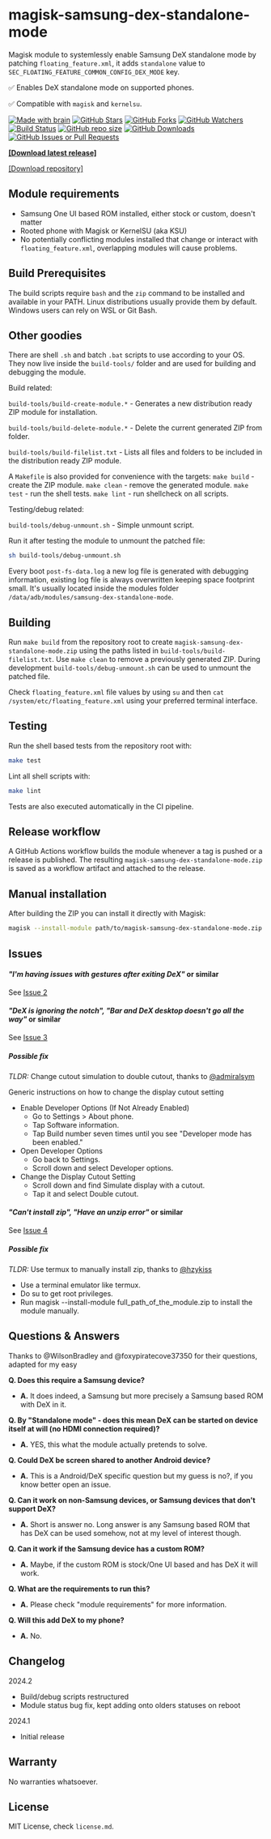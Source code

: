 # magisk-samsung-dex-standalone-mode

Magisk module to systemlessly enable Samsung DeX standalone mode by patching `floating_feature.xml`, it adds `standalone` value to `SEC_FLOATING_FEATURE_COMMON_CONFIG_DEX_MODE` key.

✅ Enables DeX standalone mode on supported phones.

✅ Compatible with `magisk` and `kernelsu`.

[![Made with brain](https://img.shields.io/badge/Made%20with-brain%E2%84%A2-orange.svg?style=flat-square)](https://www.youtube.com/watch?v=dQw4w9WgXcQ)
[![GitHub Stars](https://img.shields.io/github/stars/supermarsx/magisk-samsung-dex-standalone-mode?style=flat-square&label=Stars)](#)
[![GitHub Forks](https://img.shields.io/github/forks/supermarsx/magisk-samsung-dex-standalone-mode?style=flat-square&label=Forks)](#)
[![GitHub Watchers](https://img.shields.io/github/watchers/supermarsx/magisk-samsung-dex-standalone-mode?style=flat-square&label=Watchers)](#)
[![Build Status](https://github.com/supermarsx/magisk-samsung-dex-standalone-mode/actions/workflows/ci.yml/badge.svg)](https://github.com/supermarsx/magisk-samsung-dex-standalone-mode/actions/workflows/ci.yml)
[![GitHub repo size](https://img.shields.io/github/repo-size/supermarsx/magisk-samsung-dex-standalone-mode?style=flat-square&label=Repo%20Size)](#)
[![GitHub Downloads](https://img.shields.io/github/downloads/supermarsx/magisk-samsung-dex-standalone-mode/total.svg?style=flat-square&label=Downloads)](https://codeload.github.com/supermarsx/magisk-samsung-dex-standalone-mode/zip/refs/heads/main)
[![GitHub Issues or Pull Requests](https://img.shields.io/github/issues/supermarsx/magisk-samsung-dex-standalone-mode?style=flat-square&label=Issues)](#)


[**[Download latest release]**](https://github.com/supermarsx/magisk-samsung-dex-standalone-mode/releases/latest/download/magisk-samsung-dex-standalone-mode.zip)

[[Download repository]](https://codeload.github.com/supermarsx/magisk-samsung-dex-standalone-mode/zip/refs/heads/main)

## Module requirements 

- Samsung One UI based ROM installed, either stock or custom, doesn't matter
- Rooted phone with Magisk or KernelSU (aka KSU)
- No potentially conflicting modules installed that change or interact with `floating_feature.xml`, overlapping modules will cause problems.

## Build Prerequisites

The build scripts require `bash` and the `zip` command to be installed and available in your PATH. Linux distributions usually provide them by default. Windows users can rely on WSL or Git Bash.

## Other goodies

There are shell `.sh` and batch `.bat` scripts to use according to your OS. They now live inside the `build-tools/` folder and are used for building and debugging the module.

Build related:

`build-tools/build-create-module.*` - Generates a new distribution ready ZIP module for installation.

`build-tools/build-delete-module.*` - Delete the current generated ZIP from folder.

`build-tools/build-filelist.txt` - Lists all files and folders to be included in the distribution ready ZIP module.

A `Makefile` is also provided for convenience with the targets:
`make build` - create the ZIP module.
`make clean` - remove the generated module.
`make test` - run the shell tests.
`make lint` - run shellcheck on all scripts.

Testing/debug related:

`build-tools/debug-unmount.sh` - Simple unmount script.

Run it after testing the module to unmount the patched file:

```bash
sh build-tools/debug-unmount.sh
```

Every boot `post-fs-data.log` a new log file is generated with debugging information, existing log file is always overwritten keeping space footprint small. It's usually located inside the modules folder `/data/adb/modules/samsung-dex-standalone-mode`.

## Building

Run `make build` from the repository root to create `magisk-samsung-dex-standalone-mode.zip` using the paths listed in `build-tools/build-filelist.txt`.
Use `make clean` to remove a previously generated ZIP.
During development `build-tools/debug-unmount.sh` can be used to unmount the patched file.


Check `floating_feature.xml` file values by using `su` and then `cat /system/etc/floating_feature.xml` using your preferred terminal interface.

## Testing

Run the shell based tests from the repository root with:

```bash
make test
```
Lint all shell scripts with:
```bash
make lint
```

Tests are also executed automatically in the CI pipeline.

## Release workflow

A GitHub Actions workflow builds the module whenever a tag is pushed or a release is published. The resulting `magisk-samsung-dex-standalone-mode.zip` is saved as a workflow artifact and attached to the release.

## Manual installation

After building the ZIP you can install it directly with Magisk:

```bash
magisk --install-module path/to/magisk-samsung-dex-standalone-mode.zip
```


## Issues

#### *"I'm having issues with gestures after exiting DeX"* or similar

See [Issue 2](https://github.com/supermarsx/magisk-samsung-dex-standalone-mode/issues/2)

#### *"DeX is ignoring the notch", "Bar and DeX desktop doesn't go all the way"* or similar

See [Issue 3](https://github.com/supermarsx/magisk-samsung-dex-standalone-mode/issues/3)

##### Possible fix
*TLDR:* Change cutout simulation to double cutout, thanks to [@admiralsym](https://github.com/admiralsym)

Generic instructions on how to change the display cutout setting

- Enable Developer Options (If Not Already Enabled)
  - Go to Settings > About phone.
  - Tap Software information.
  - Tap Build number seven times until you see "Developer mode has been enabled."
- Open Developer Options
  - Go back to Settings.
  - Scroll down and select Developer options.
- Change the Display Cutout Setting
  - Scroll down and find Simulate display with a cutout.
  - Tap it and select Double cutout.

#### *"Can't install zip", "Have an unzip error"* or similar

See [Issue 4](https://github.com/supermarsx/magisk-samsung-dex-standalone-mode/issues/4)

##### Possible fix
*TLDR:* Use termux to manually install zip, thanks to [@hzykiss](https://github.com/hzykiss) 

- Use a terminal emulator like termux.
- Do su to get root privileges.
- Run magisk --install-module full_path_of_the_module.zip to install the module manually.

## Questions & Answers

Thanks to @WilsonBradley and @foxypiratecove37350 for their questions, adapted for my easy

**Q. Does this require a Samsung device?**
- **A.** It does indeed, a Samsung but more precisely a Samsung based ROM with DeX in it.

**Q. By "Standalone mode" - does this mean DeX can be started on device itself at will (no HDMI connection required)?**
- **A.** YES, this what the module actually pretends to solve.

**Q. Could DeX be screen shared to another Android device?**
- **A.** This is a Android/DeX specific question but my guess is no?, if you know better open an issue.

**Q. Can it work on non-Samsung devices, or Samsung devices that don't support DeX?**
- **A.** Short is answer no. Long answer is any Samsung based ROM that has DeX can be used somehow, not at my level of interest though.

**Q. Can it work if the Samsung device has a custom ROM?**
- **A.** Maybe, if the custom ROM is stock/One UI based and has DeX it will work.

**Q. What are the requirements to run this?**
- **A.** Please check "module requirements" for more information.

**Q. Will this add DeX to my phone?**
- **A.** No.

## Changelog

2024.2
- Build/debug scripts restructured
- Module status bug fix, kept adding onto olders statuses on reboot

2024.1
- Initial release

## Warranty

No warranties whatsoever.

## License

MIT License, check `license.md`.
